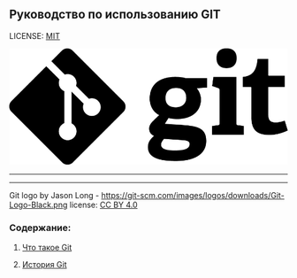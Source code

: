 ## Руководство по использованию GIT 

LICENSE: [MIT](license.md)

![](gitlogo.png)


---




---

Git logo by Jason Long - https://git-scm.com/images/logos/downloads/Git-Logo-Black.png
license: [CC BY 4.0](https://creativecommons.org/licenses/by/4.0/)

### Содержание:
1. [Что такое Git](warpgit.md)

2. [История Git](histori.md)


